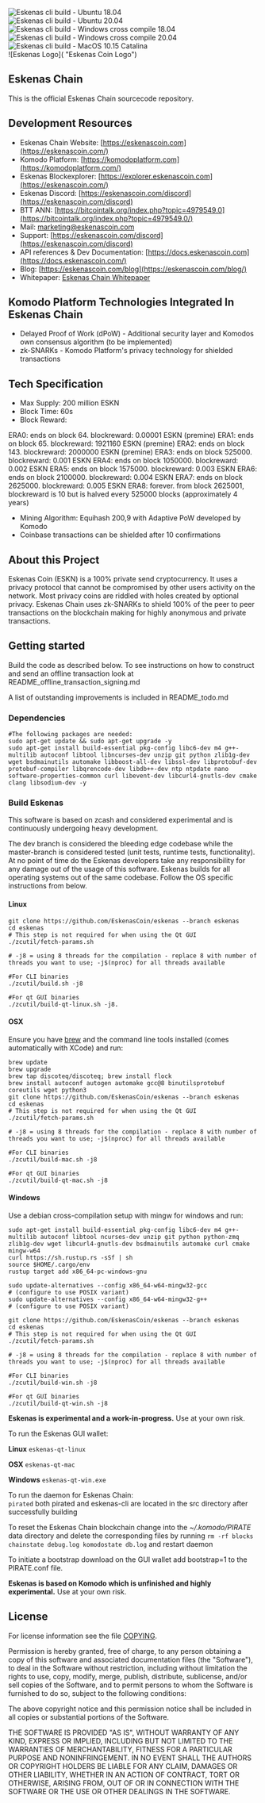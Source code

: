 ![Eskenas cli build - Ubuntu 18.04](https://github.com/EskenasCoin/eskenas/workflows/Eskenas%20cli%20build%20-%20Ubuntu%2018.04/badge.svg)\
![Eskenas cli build - Ubuntu 20.04](https://github.com/EskenasCoin/eskenas/workflows/Eskenas%20cli%20build%20-%20Ubuntu%2020.04/badge.svg)\
![Eskenas cli build - Windows cross compile 18.04](https://github.com/EskenasCoin/eskenas/workflows/Eskenas%20cli%20build%20-%20Windows%20cross%20compile%2018.04/badge.svg)\
![Eskenas cli build - Windows cross compile 20.04](https://github.com/EskenasCoin/eskenas/workflows/Eskenas%20cli%20build%20-%20Windows%20cross%20compile%2020.04/badge.svg)\
![Eskenas cli build - MacOS 10.15 Catalina](https://github.com/EskenasCoin/eskenas/workflows/Eskenas%20cli%20build%20-%20MacOS%2010.15%20Catalina/badge.svg)\
![Eskenas Logo]( "Eskenas Coin Logo")


## Eskenas Chain

This is the official Eskenas Chain sourcecode repository.

## Development Resources

- Eskenas Chain Website: [https://eskenascoin.com](https://eskenascoin.com/)
- Komodo Platform: [https://komodoplatform.com](https://komodoplatform.com/)
- Eskenas Blockexplorer: [https://explorer.eskenascoin.com](https://eskenascoin.com/)
- Eskenas Discord: [https://eskenascoin.com/discord](https://eskenascoin.com/discord)
- BTT ANN: [https://bitcointalk.org/index.php?topic=4979549.0](https://bitcointalk.org/index.php?topic=4979549.0/)
- Mail: [marketing@eskenascoin.com](mailto:marketing@eskenascoin.com)
- Support: [https://eskenascoin.com/discord](https://eskenascoin.com/discord)
- API references & Dev Documentation: [https://docs.eskenascoin.com](https://docs.eskenascoin.com/)
- Blog: [https://eskenascoin.com/blog](https://eskenascoin.com/blog/)
- Whitepaper: [Eskenas Chain Whitepaper](https://eskenascoin.com/whitepaper)

## Komodo Platform Technologies Integrated In Eskenas Chain

- Delayed Proof of Work (dPoW) - Additional security layer and Komodos own consensus algorithm (to be implemented)
- zk-SNARKs - Komodo Platform's privacy technology for shielded transactions  


## Tech Specification
- Max Supply: 200 million ESKN
- Block Time: 60s
- Block Reward:

ERA0: ends on block 64. blockreward: 0.00001 ESKN (premine)
ERA1: ends on block 65. blockreward: 1921160 ESKN (premine)
ERA2: ends on block 143. blockreward: 2000000 ESKN (premine)
ERA3: ends on block 525000. blockreward: 0.001 ESKN
ERA4: ends on block 1050000. blockreward: 0.002 ESKN
ERA5: ends on block 1575000. blockreward: 0.003 ESKN
ERA6: ends on block 2100000. blockreward: 0.004 ESKN
ERA7: ends on block 2625000. blockreward: 0.005 ESKN
ERA8: forever. from block 2625001, blockreward is 10 but is halved every 525000 blocks (approximately 4 years)

- Mining Algorithm: Equihash 200,9 with Adaptive PoW developed by Komodo
- Coinbase transactions can be shielded after 10 confirmations

## About this Project
Eskenas Coin (ESKN) is a 100% private send cryptocurrency. It uses a privacy protocol that cannot be compromised by other users activity on the network. Most privacy coins are riddled with holes created by optional privacy. Eskenas Chain uses zk-SNARKs to shield 100% of the peer to peer transactions on the blockchain making for highly anonymous and private transactions.

## Getting started
Build the code as described below. To see instructions on how to construct and send an offline transaction look
at README_offline_transaction_signing.md

A list of outstanding improvements is included in README_todo.md

### Dependencies

```shell
#The following packages are needed:
sudo apt-get update && sudo apt-get upgrade -y
sudo apt-get install build-essential pkg-config libc6-dev m4 g++-multilib autoconf libtool libncurses-dev unzip git python zlib1g-dev wget bsdmainutils automake libboost-all-dev libssl-dev libprotobuf-dev protobuf-compiler libqrencode-dev libdb++-dev ntp ntpdate nano software-properties-common curl libevent-dev libcurl4-gnutls-dev cmake clang libsodium-dev -y
```

### Build Eskenas

This software is based on zcash and considered experimental and is continuously undergoing heavy development.

The dev branch is considered the bleeding edge codebase while the master-branch is considered tested (unit tests, runtime tests, functionality). At no point of time do the Eskenas developers take any responsibility for any damage out of the usage of this software.
Eskenas builds for all operating systems out of the same codebase. Follow the OS specific instructions from below.

#### Linux
```shell
git clone https://github.com/EskenasCoin/eskenas --branch eskenas
cd eskenas
# This step is not required for when using the Qt GUI
./zcutil/fetch-params.sh

# -j8 = using 8 threads for the compilation - replace 8 with number of threads you want to use; -j$(nproc) for all threads available

#For CLI binaries
./zcutil/build.sh -j8

#For qt GUI binaries
./zcutil/build-qt-linux.sh -j8.
```

#### OSX
Ensure you have [brew](https://brew.sh) and the command line tools installed (comes automatically with XCode) and run:
```shell
brew update
brew upgrade
brew tap discoteq/discoteq; brew install flock
brew install autoconf autogen automake gcc@8 binutilsprotobuf coreutils wget python3
git clone https://github.com/EskenasCoin/eskenas --branch eskenas
cd eskenas
# This step is not required for when using the Qt GUI
./zcutil/fetch-params.sh

# -j8 = using 8 threads for the compilation - replace 8 with number of threads you want to use; -j$(nproc) for all threads available

#For CLI binaries
./zcutil/build-mac.sh -j8

#For qt GUI binaries
./zcutil/build-qt-mac.sh -j8
```

#### Windows
Use a debian cross-compilation setup with mingw for windows and run:
```shell
sudo apt-get install build-essential pkg-config libc6-dev m4 g++-multilib autoconf libtool ncurses-dev unzip git python python-zmq zlib1g-dev wget libcurl4-gnutls-dev bsdmainutils automake curl cmake mingw-w64
curl https://sh.rustup.rs -sSf | sh
source $HOME/.cargo/env
rustup target add x86_64-pc-windows-gnu

sudo update-alternatives --config x86_64-w64-mingw32-gcc
# (configure to use POSIX variant)
sudo update-alternatives --config x86_64-w64-mingw32-g++
# (configure to use POSIX variant)

git clone https://github.com/EskenasCoin/eskenas --branch eskenas
cd eskenas
# This step is not required for when using the Qt GUI
./zcutil/fetch-params.sh

# -j8 = using 8 threads for the compilation - replace 8 with number of threads you want to use; -j$(nproc) for all threads available

#For CLI binaries
./zcutil/build-win.sh -j8

#For qt GUI binaries
./zcutil/build-qt-win.sh -j8
```
**Eskenas is experimental and a work-in-progress.** Use at your own risk.

To run the Eskenas GUI wallet:

**Linux**
`eskenas-qt-linux`

**OSX**
`eskenas-qt-mac`

**Windows**
`eskenas-qt-win.exe`


To run the daemon for Eskenas Chain:  
`pirated`
both pirated and eskenas-cli are located in the src directory after successfully building  

To reset the Eskenas Chain blockchain change into the *~/.komodo/PIRATE* data directory and delete the corresponding files by running `rm -rf blocks chainstate debug.log komodostate db.log` and restart daemon

To initiate a bootstrap download on the GUI wallet add bootstrap=1 to the PIRATE.conf file.


**Eskenas is based on Komodo which is unfinished and highly experimental.** Use at your own risk.

License
-------
For license information see the file [COPYING](COPYING).


Permission is hereby granted, free of charge, to any person obtaining a copy of this software and associated documentation files (the "Software"), to deal in the Software without restriction, including without limitation the rights to use, copy, modify, merge, publish, distribute, sublicense, and/or sell copies of the Software, and to permit persons to whom the Software is furnished to do so, subject to the following conditions:

The above copyright notice and this permission notice shall be included in all copies or substantial portions of the Software.

THE SOFTWARE IS PROVIDED "AS IS", WITHOUT WARRANTY OF ANY KIND, EXPRESS OR IMPLIED, INCLUDING BUT NOT LIMITED TO THE WARRANTIES OF MERCHANTABILITY, FITNESS FOR A PARTICULAR PURPOSE AND NONINFRINGEMENT. IN NO EVENT SHALL THE AUTHORS OR COPYRIGHT HOLDERS BE LIABLE FOR ANY CLAIM, DAMAGES OR OTHER LIABILITY, WHETHER IN AN ACTION OF CONTRACT, TORT OR OTHERWISE, ARISING FROM, OUT OF OR IN CONNECTION WITH THE SOFTWARE OR THE USE OR OTHER DEALINGS IN THE SOFTWARE.
